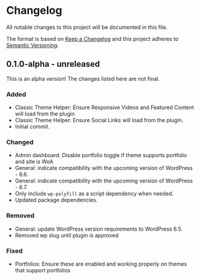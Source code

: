 # Changelog

All notable changes to this project will be documented in this file.

The format is based on [Keep a Changelog](https://keepachangelog.com/en/1.0.0/)
and this project adheres to [Semantic Versioning](https://semver.org/spec/v2.0.0.html).

## 0.1.0-alpha - unreleased

This is an alpha version! The changes listed here are not final.

### Added
- Classic Theme Helper: Ensure Responsive Videos and Featured Content will load from the plugin
- Classic Theme Helper: Ensure Social Links will load from the plugin.
- Initial commit.

### Changed
- Admin dashboard: Disable portfolio toggle if theme supports portfolio and site is WoA
- General: indicate compatibility with the upcoming version of WordPress - 6.6.
- General: indicate compatibility with the upcoming version of WordPress - 6.7.
- Only include `wp-polyfill` as a script dependency when needed.
- Updated package dependencies.

### Removed
- General: update WordPress version requirements to WordPress 6.5.
- Removed wp slug until plugin is approved

### Fixed
- Portfolios: Ensure these are enabled and working properly on themes that support portfolios
